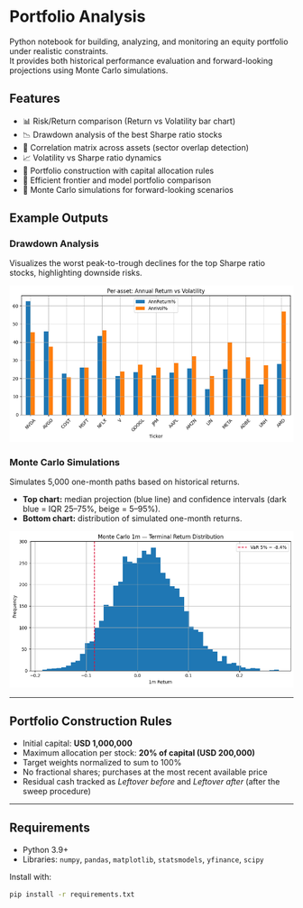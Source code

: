 # Portfolio Analysis

Python notebook for building, analyzing, and monitoring an equity portfolio under realistic constraints.  
It provides both historical performance evaluation and forward-looking projections using Monte Carlo simulations.

## Features
- 📊 Risk/Return comparison (Return vs Volatility bar chart)
- 📉 Drawdown analysis of the best Sharpe ratio stocks
- 🔗 Correlation matrix across assets (sector overlap detection)
- 📈 Volatility vs Sharpe ratio dynamics
- 🧮 Portfolio construction with capital allocation rules
- 🏹 Efficient frontier and model portfolio comparison
- 🎲 Monte Carlo simulations for forward-looking scenarios

## Example Outputs

### Drawdown Analysis
Visualizes the worst peak-to-trough declines for the top Sharpe ratio stocks, highlighting downside risks.

![Drawdown](drawdown.png)

### Monte Carlo Simulations
Simulates 5,000 one-month paths based on historical returns.  
- **Top chart:** median projection (blue line) and confidence intervals (dark blue = IQR 25–75%, beige = 5–95%).  
- **Bottom chart:** distribution of simulated one-month returns.

![Monte Carlo](montecarlo.png)

---

## Portfolio Construction Rules
- Initial capital: **USD 1,000,000**  
- Maximum allocation per stock: **20% of capital (USD 200,000)**  
- Target weights normalized to sum to 100%  
- No fractional shares; purchases at the most recent available price  
- Residual cash tracked as *Leftover before* and *Leftover after* (after the sweep procedure)  

---

## Requirements
- Python 3.9+
- Libraries: `numpy`, `pandas`, `matplotlib`, `statsmodels`, `yfinance`, `scipy`

Install with:
```bash
pip install -r requirements.txt
